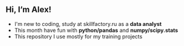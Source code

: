 ## Hi, I’m Alex!
- I'm new to coding, study at skillfactory.ru as a **data analyst**
- This month have fun with **python/pandas** and **numpy/scipy.stats**
- This repository I use mostly for my training projects
